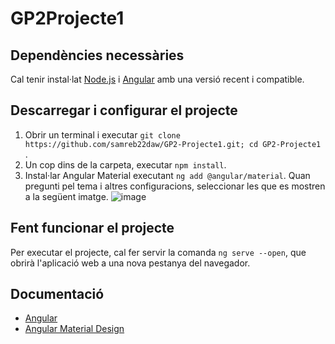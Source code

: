 # GP2Projecte1

## Dependències necessàries

Cal tenir instal·lat <a href="https://nodejs.org/en/download/">Node.js</a> i <a href="https://angular.io/guide/setup-local">Angular</a> amb una versió recent i compatible.

## Descarregar i configurar el projecte

1.  Obrir un terminal i executar `git clone https://github.com/samreb22daw/GP2-Projecte1.git; cd GP2-Projecte1` .<br>
2.  Un cop dins de la carpeta, executar `npm install`. <br>
3.  Instal·lar Angular Material executant `ng add @angular/material`. Quan pregunti pel tema i altres configuracions, seleccionar les que es mostren a la següent imatge.
![image](https://user-images.githubusercontent.com/113675350/203396133-67d25f8b-3469-4f22-8016-220886c4070d.png)



## Fent funcionar el projecte

Per executar el projecte, cal fer servir la comanda `ng serve --open`, que obrirà l'aplicació web a una nova pestanya del navegador.


## Documentació
<ul>
  <li><a href="https://angular.io/">Angular</a></li>
  <li><a href="https://material.angular.io/">Angular Material Design</a></li>
</ul>
